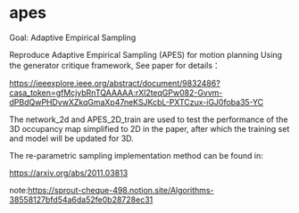 # apes
Goal: Adaptive Empirical Sampling


Reproduce Adaptive Empirical Sampling (APES) for motion planning Using the generator critique framework, 
See paper for details：


https://ieeexplore.ieee.org/abstract/document/9832486?casa_token=gfMcjybRnTQAAAAA:rXl2teqGPw082-Gvvm-dPBdQwPHDywXZkqGmaXp47neKSJKcbL-PXTCzux-iGJ0foba35-YC



The network_2d and APES_2D_train are used to test the performance of the 3D occupancy map simplified to 2D in the paper, 
after which the training set and model will be updated for 3D.


The re-parametric sampling implementation method can be found in:

https://arxiv.org/abs/2011.03813

note:https://sprout-cheque-498.notion.site/Algorithms-38558127bfd54a6da52fe0b28728ec31


